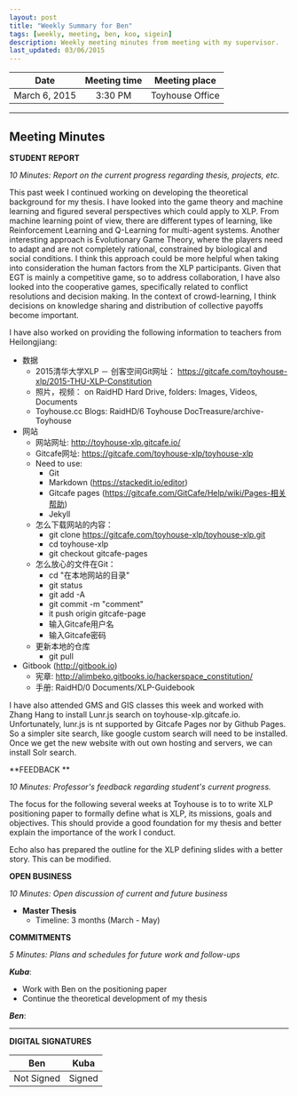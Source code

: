 ```yaml
---
layout: post
title: "Weekly Summary for Ben"
tags: [weekly, meeting, ben, koo, sigein]
description: Weekly meeting minutes from meeting with my supervisor.
last_updated: 03/06/2015
---
```


|**Date** |**Meeting time**|**Meeting place**
| ------------- |:----------------:|:-------:
|March 6, 2015| 3:30 PM | Toyhouse Office


----------


Meeting Minutes
------

 **STUDENT REPORT** 

 *10 Minutes: Report on the current progress regarding thesis, projects, etc.*

This past week I continued working on developing the theoretical background for my thesis. I have looked into the game theory and machine learning and figured several perspectives which could apply to XLP. From machine learning point of view, there are different types of learning, like Reinforcement Learning and Q-Learning for multi-agent systems. Another interesting approach is Evolutionary Game Theory, where the players need to adapt and are not completely rational, constrained by biological and social conditions. I think this approach could be more helpful when taking into consideration the human factors from the XLP participants. Given that EGT is mainly a competitive game, so to address collaboration, I have also looked into the cooperative games, specifically related to conflict resolutions and decision making. In the context of crowd-learning, I think decisions on knowledge sharing and distribution of collective payoffs become important.  

I have also worked on providing the following information to teachers from Heilongjiang:

- 数据
	- 2015清华大学XLP － 创客空间Git网址： https://gitcafe.com/toyhouse-xlp/2015-THU-XLP-Constitution
	- 照片，视频： on RaidHD Hard Drive, folders: Images, Videos, Documents
	- Toyhouse.cc Blogs: RaidHD/6 Toyhouse DocTreasure/archive-Toyhouse
- 网站
	- 网站网址: http://toyhouse-xlp.gitcafe.io/ 
	- Gitcafe网址: https://gitcafe.com/toyhouse-xlp/toyhouse-xlp
	- Need to use:
		- Git
		- Markdown (https://stackedit.io/editor)
		- Gitcafe pages (https://gitcafe.com/GitCafe/Help/wiki/Pages-相关帮助)
		- Jekyll 
	- 怎么下载网站的内容：
		- git clone https://gitcafe.com/toyhouse-xlp/toyhouse-xlp.git
		- cd toyhouse-xlp
		- git checkout gitcafe-pages
	- 怎么放心的文件在Git：
		- cd "在本地网站的目录"
		- git status
		- git add -A
		- git commit -m "comment"
		- it push origin gitcafe-page
		-   输入Gitcafe用户名
		-   输入Gitcafe密码
	- 更新本地的仓库
		- git pull
- Gitbook (http://gitbook.io)
	- 宪章: http://alimbeko.gitbooks.io/hackerspace_constitution/
	- 手册: RaidHD/0 Documents/XLP-Guidebook


I have also attended GMS and GIS classes this week and worked with Zhang Hang to install Lunr.js search on toyhouse-xlp.gitcafe.io. Unfortunately, lunr.js is nt supported by Gitcafe Pages nor by Github Pages. So a simpler site search, like google custom search will need to be installed. Once we get the new website with out own hosting and servers, we can install Solr search.
 

**FEEDBACK **
 
 *10 Minutes: Professor's feedback regarding student's current progress.*
 
 The focus for the following several weeks at Toyhouse is to to write XLP positioning paper to formally define what is XLP, its missions, goals and objectives. This should provide a good foundation for my thesis and better explain the importance of the work I conduct.

Echo also has prepared the outline for the XLP defining slides with a better story. This can be modified.


**OPEN BUSINESS**

*10 Minutes: Open discussion of current and future business*

- **Master Thesis**
	- Timeline: 3 months (March - May)

**COMMITMENTS**

*5 Minutes: Plans and schedules for future work and follow-ups*


***Kuba***:

- Work with Ben on the positioning paper
- Continue the theoretical development of my thesis


***Ben***:




----------


**DIGITAL SIGNATURES**

|**Ben** |**Kuba**|
| ------------- |----------------|
|Not Signed| Signed
